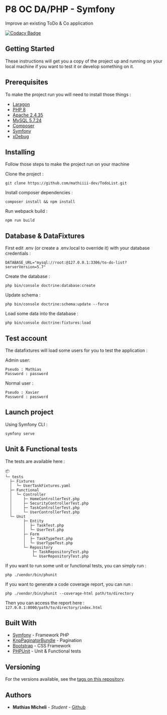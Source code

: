# P8 OC DA/PHP - Symfony

Improve an existing ToDo & Co application

[![Codacy Badge](https://app.codacy.com/project/badge/Grade/d58972e6063a46219088f4352578f4af)](https://www.codacy.com/gh/mathiiii-dev/TodoList/dashboard?utm_source=github.com&amp;utm_medium=referral&amp;utm_content=mathiiii-dev/TodoList&amp;utm_campaign=Badge_Grade)

## Getting Started

These instructions will get you a copy of the project up and running on your local machine if you want to test it or develop something on it.

## Prerequisites

To make the project run you will need to install those things :

* [Laragon](https://laragon.org/download/)
* [PHP 8](https://www.php.net/releases/index.php)
* [Apache 2.4.35](http://archive.apache.org/dist/httpd/httpd-2.4.35.tar.gz)
* [MySQL 5.7.24](https://downloads.mysql.com/archives/get/p/23/file/mysql-5.7.24-winx64.zip)
* [Composer](https://getcomposer.org/download/)
* [Symfony](https://symfony.com/download)
* [xDebug](https://xdebug.org/docs/install)

## Installing

Follow those steps to make the project run on your machine

Clone the project :
```
git clone https://github.com/mathiiii-dev/TodoList.git
```
Install composer dependencies :
```
composer install && npm install
```
Run webpack build : 
```
npm run build
```

## Database & DataFixtures

First edit .env (or create a .env.local to override it) with your database credentials : 
```
DATABASE_URL="mysql://root:@127.0.0.1:3306/to-do-list?serverVersion=5.7"
```

Create the database :
```
php bin/console doctrine:database:create
```

Update schema :
```
php bin/console doctrine:schema:update --force
```

Load some data into the database : 
```
php bin/console doctrine:fixtures:load
```

## Test account

The datafixtures will load some users for you to test the application : 

Admin user:
```
Pseudo : Mathias
Password : password
```

Normal user :
```
Pseudo : Xavier
Password : password
```

## Launch project

Using Symfony CLI :
```
symfony serve
```

## Unit & Functional tests

The tests are available here : 
```
📦 
└─ tests
  ├─ Fixtures
  │  └─ UserTaskFixtures.yaml
  ├─ Functional
  │  └─ Controller
  │     ├─ HomeControllerTest.php
  │     ├─ SecurityControllerTest.php
  │     ├─ TaskControllerTest.php
  │     └─ UserControllerTest.php
  └─ Unit
        ├─ Entity
        │  ├─ TaskTest.php
        │  └─ UserTest.php
        ├─ Form
        │  ├─ TaskTypeTest.php
        │  └─ UserTypeTest.php
        └─ Repository
            ├─ TaskRepositoryTest.php
            └─ UserRepositoryTest.php
```

If you want to run some unit or functional tests, you can simply run : 
```
php ./vendor/bin/phunit
```

If you want to generate a code coverage report, you can run :
```
php ./vendor/bin/phunit --coverage-html path/to/directory
```

Then you can access the report here : ```127.0.0.1:8000/path/to/directory/index.html```


## Built With

* [Symfony](https://symfony.com/) - Framework PHP
* [KnpPaginatorBundle](https://github.com/KnpLabs/KnpPaginatorBundle) - Pagination 
* [Bootstrap](https://getbootstrap.com/) - CSS Framework
* [PHPUnit](https://github.com/sebastianbergmann/phpunit) - Unit & Functional tests

## Versioning

For the versions available, see the [tags on this repository](https://github.com/mathiiii-dev/todolist/tags). 

## Authors

* **Mathias Micheli** - *Student* - [Github](https://github.com/mathiiii-dev)

